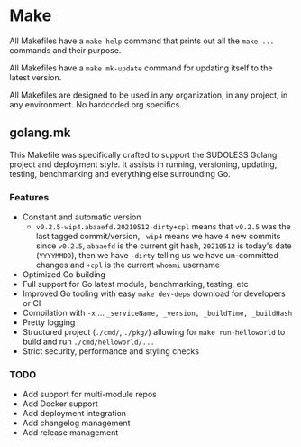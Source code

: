 # Make

All Makefiles have a `make help` command that prints out all the `make ...` commands and their purpose.

All Makefiles have a `make mk-update` command for updating itself to the latest version.

All Makefiles are designed to be used in any organization, in any project, in any environment. No hardcoded org specifics.

## golang.mk

This Makefile was specifically crafted to support the SUDOLESS Golang project and deployment style. It assists in
running, versioning, updating, testing, benchmarking and everything else surrounding Go.

### Features

* Constant and automatic version
  * `v0.2.5-wip4.abaaefd.20210512-dirty+cpl` means that `v0.2.5` was the last tagged commit/version, `-wip4` means we have `4` new commits since `v0.2.5`, `abaaefd` is the current git hash, `20210512` is today's date (`YYYYMMDD`), then we have `-dirty` telling us we have un-committed changes and `+cpl` is the current `whoami` username
* Optimized Go building
* Full support for Go latest module, benchmarking, testing, etc
* Improved Go tooling with easy `make dev-deps` download for developers or CI
* Compilation with `-x` ... `_serviceName, _version, _buildTime, _buildHash`
* Pretty logging
* Structured project (`./cmd/`, `./pkg/`) allowing for `make run-helloworld` to build and run `./cmd/helloworld/...`
* Strict security, performance and styling checks

### TODO

* Add support for multi-module repos
* Add Docker support
* Add deployment integration
* Add changelog management
* Add release management
